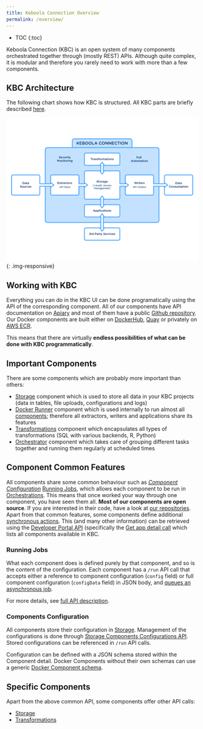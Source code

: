```yaml
---
title: Keboola Connection Overview
permalink: /overview/
---
```


* TOC
{:toc}

Keboola Connection (KBC) is an open system of many components orchestrated together
through (mostly REST) APIs. Although quite complex, it is modular and therefore
you rarely need to work with more than a few components.

## KBC Architecture
The following chart shows how KBC is structured. All KBC parts are briefly described [here](https://help.keboola.com/overview/).

![Overview of KBC Components](/kbc_structure.png){: .img-responsive}

## Working with KBC
Everything you can do in the KBC UI can be done programatically using the API of the corresponding component.
All of our components have API documentation on [Apiary](http://docs.keboola.apiary.io/) and
most of them have a public [Github repository](https://github.com/keboola/).
Our Docker components are built either on [DockerHub](https://github.com/keboola/), [Quay](https://quay.io/organization/keboola) or privately on [AWS ECR](https://aws.amazon.com/ecr/).

This means that there are virtually **endless possibilities of what can be done with KBC programmatically**.

## Important Components
There are some components which are probably more important than others:

- [Storage](/integrate/storage/) component which is used to store all data in your KBC projects (data in tables,
file uploads, configurations and logs)
- [Docker Runner](/integrate/docker-bundle) component which is used internally to run almost all
[components](/extend/component/); therefore all extractors, writers and applications share its features
- [Transformations](/integrate/transformations/) component which encapsulates all types of transformations (SQL with
various backends, R, Python)
- [Orchestrator](/automate/) component which takes care of grouping different tasks together and
running them regularly at scheduled times

## Component Common Features
All components share some common behaviour such as [*Component Configuration*](/integrate/storage/api/configurations/)
[Running Jobs](/integrate/jobs/), which allows each component to be run in [Orchestrations](https://help.keboola.com/orchestrator/).
This means that once worked your way through one component, you have seen them all.
**Most of our components are open source**. If you are interested in their code, have a look at
[our repositories](/overview/repositories/).
Apart from that common features, some components define additional [synchronous actions](/extend/common-interface/actions/).
This (and many other information) can be retrieved using the [Developer Portal API](https://kebooladeveloperportal.docs.apiary.io/#)
(specifically the [Get app detail call](https://kebooladeveloperportal.docs.apiary.io/#reference/0/public-api/get-app-detail)
which lists all components available in KBC.

### Running Jobs
What each component does is defined purely by that component, and so is the content of the configuration.
Each component has a `/run` API call that accepts either a reference to component configuration
(`config` field) or full component configuration (`configData` field) in JSON body, and
[queues an asynchronous job](/integrate/jobs/).

For more details, see
[full API description](https://kebooladocker.docs.apiary.io/#reference/run/run-job).

### Components Configuration
All components store their configuration in [Storage](/integrate/storage/). Management of the
configurations is done through
[Storage Components Configurations API](http://docs.keboola.apiary.io/#reference/component-configurations).
Stored configurations can be referenced in `/run` API calls.

Configuration can be defined with a JSON schema stored within the Component detail.
Docker Components without their own schemas can use a generic [Docker Component schema](/extend/docker-runner/#configuration).

## Specific Components

Apart from the above common API, some components offer other API calls:

  - [Storage](/integrate/storage/)
  - [Transformations](/integrate/transformations/)

